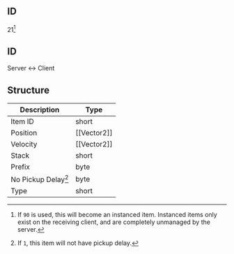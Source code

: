## ID
21[^1]

## ID
Server <-> Client

## Structure
| Description | Type |
|-------------|------|
| Item ID            | short |
| Position           | [[Vector2]] |
| Velocity           | [[Vector2]] |
| Stack              | short |
| Prefix             | byte |
| No Pickup Delay[^2] | byte |
| Type               | short |

[^1]: If `90` is used, this will become an instanced item. Instanced items only exist on the receiving client, and are completely unmanaged by the server.
[^2]: If `1`, this item will not have pickup delay.